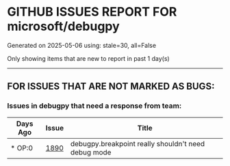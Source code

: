 
# GITHUB ISSUES REPORT FOR microsoft/debugpy


Generated on 2025-05-06 using: stale=30, all=False


Only showing items that are new to report in past 1 day(s)


---

## FOR ISSUES THAT ARE NOT MARKED AS BUGS:


### Issues in debugpy that need a response from team:

| Days Ago | Issue | Title |
| --- | --- | --- |
 | \* OP:0  |[1890](https://github.com/microsoft/debugpy/issues/1890 "debugpy.breakpoint really shouldn't need debug mode")  |debugpy.breakpoint really shouldn't need debug mode |




















